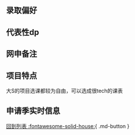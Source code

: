 ## 录取偏好

## 代表性dp

## 网申备注

## 项目特点
大S的项目选课都较为自由，可以选成很tech的课表
## 申请季实时信息

[回到列表 :fontawesome-solid-house:](选校梯度.md){ .md-button }
